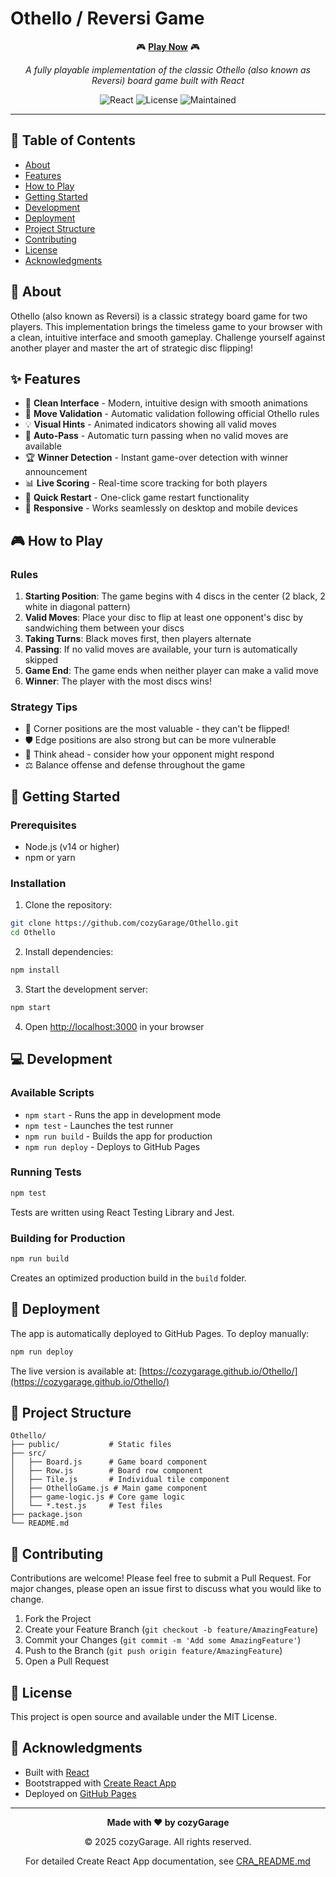 # Othello / Reversi Game

<div align="center">

🎮 **[Play Now](https://cozygarage.github.io/Othello/)** 🎮

*A fully playable implementation of the classic Othello (also known as Reversi) board game built with React*

![React](https://img.shields.io/badge/React-18.2.0-blue?style=flat-square&logo=react)
![License](https://img.shields.io/badge/License-MIT-green?style=flat-square)
![Maintained](https://img.shields.io/badge/Maintained-Yes-brightgreen?style=flat-square)

</div>

---

## 📖 Table of Contents

- [About](#-about)
- [Features](#-features)
- [How to Play](#-how-to-play)
- [Getting Started](#-getting-started)
- [Development](#-development)
- [Deployment](#-deployment)
- [Project Structure](#-project-structure)
- [Contributing](#-contributing)
- [License](#-license)
- [Acknowledgments](#-acknowledgments)

## 🎯 About

Othello (also known as Reversi) is a classic strategy board game for two players. This implementation brings the timeless game to your browser with a clean, intuitive interface and smooth gameplay. Challenge yourself against another player and master the art of strategic disc flipping!

## ✨ Features

- 🎨 **Clean Interface** - Modern, intuitive design with smooth animations
- 🎯 **Move Validation** - Automatic validation following official Othello rules
- 💡 **Visual Hints** - Animated indicators showing all valid moves
- 🔄 **Auto-Pass** - Automatic turn passing when no valid moves are available
- 🏆 **Winner Detection** - Instant game-over detection with winner announcement
- 📊 **Live Scoring** - Real-time score tracking for both players
- 🔄 **Quick Restart** - One-click game restart functionality
- 📱 **Responsive** - Works seamlessly on desktop and mobile devices

## 🎮 How to Play

### Rules

1. **Starting Position**: The game begins with 4 discs in the center (2 black, 2 white in diagonal pattern)
2. **Valid Moves**: Place your disc to flip at least one opponent's disc by sandwiching them between your discs
3. **Taking Turns**: Black moves first, then players alternate
4. **Passing**: If no valid moves are available, your turn is automatically skipped
5. **Game End**: The game ends when neither player can make a valid move
6. **Winner**: The player with the most discs wins!

### Strategy Tips

- 🎯 Corner positions are the most valuable - they can't be flipped!
- 🛡️ Edge positions are also strong but can be more vulnerable
- 🤔 Think ahead - consider how your opponent might respond
- ⚖️ Balance offense and defense throughout the game

## 🚀 Getting Started

### Prerequisites

- Node.js (v14 or higher)
- npm or yarn

### Installation

1. Clone the repository:
```bash
git clone https://github.com/cozyGarage/Othello.git
cd Othello
```

2. Install dependencies:
```bash
npm install
```

3. Start the development server:
```bash
npm start
```

4. Open [http://localhost:3000](http://localhost:3000) in your browser

## 💻 Development

### Available Scripts

- `npm start` - Runs the app in development mode
- `npm test` - Launches the test runner
- `npm run build` - Builds the app for production
- `npm run deploy` - Deploys to GitHub Pages

### Running Tests

```bash
npm test
```

Tests are written using React Testing Library and Jest.

### Building for Production

```bash
npm run build
```

Creates an optimized production build in the `build` folder.

## 🚀 Deployment

The app is automatically deployed to GitHub Pages. To deploy manually:

```bash
npm run deploy
```

The live version is available at: [https://cozygarage.github.io/Othello/](https://cozygarage.github.io/Othello/)

## 📁 Project Structure

```
Othello/
├── public/           # Static files
├── src/
│   ├── Board.js      # Game board component
│   ├── Row.js        # Board row component
│   ├── Tile.js       # Individual tile component
│   ├── OthelloGame.js # Main game component
│   ├── game-logic.js # Core game logic
│   └── *.test.js     # Test files
├── package.json
└── README.md
```

## 🤝 Contributing

Contributions are welcome! Please feel free to submit a Pull Request. For major changes, please open an issue first to discuss what you would like to change.

1. Fork the Project
2. Create your Feature Branch (`git checkout -b feature/AmazingFeature`)
3. Commit your Changes (`git commit -m 'Add some AmazingFeature'`)
4. Push to the Branch (`git push origin feature/AmazingFeature`)
5. Open a Pull Request

## 📄 License

This project is open source and available under the MIT License.

## 🙏 Acknowledgments

- Built with [React](https://reactjs.org/)
- Bootstrapped with [Create React App](https://create-react-app.dev/)
- Deployed on [GitHub Pages](https://pages.github.com/)

---

<div align="center">

**Made with ❤️ by cozyGarage**

© 2025 cozyGarage. All rights reserved.

For detailed Create React App documentation, see [CRA_README.md](./CRA_README.md)

</div>
